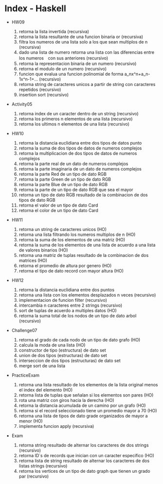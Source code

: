 # Index - Haskell

- HW09 
	1. retorna la lista invertida (recursiva)
	2. retorna la lista resultante de una funcion binaria or (recursiva)
	3. filtra los numeros de una lista solo a los que sean multiplos de n (recursiva)
	4. dado una lista de numero retorna una lista con las diferencias entre los numeros　con sus anteriores (recursivo)
	5. retorna la representacion binaria de un numero (recursivo)
	6. retorna el modulo de un numero (recursivo)
	7. funcion que evalua una funcion polinomial de forma a_nx^n+a_n-1x^n-1+... (recursivo)
	8. retorna string de caracteres unicos a partir de string con caracteres repetidos (recursivo)
	9. insertion sort (recursivo)

- Activity05 
	1. retorna index de un caracter dentro de un string (recursivo)
	2. retorna los primeros n elementos de una lista (recursivo)
	3. retorna los ultimos n elementos de una lista (recursivo)

- HW10 
	1. retorna la distancia euclidiana entre dos tipos de datos punto
	2. retorna la suma de dos tipos de datos de numeros complejos
	3. retorna la multiplicacion de dos tipos de datos de numeros complejos
	4. retorna la parte real de un dato de numeros complejos
	5. retorna la parte imaginaria de un dato de numeros complejos
	6. retorna la parte Red de un tipo de dato RGB
	7. retorna la parte Green de un tipo de dato RGB
	8. retorna la parte Blue de un tipo de dato RGB
	9. retorna la parte de un tipo de dato RGB que sea el mayor
	10. retorna un tipo de dato RGB resultado de la combinacion de dos tipos de dato RGB
	11. retorna el valor de un tipo de dato Card
	12. retorna el color de un tipo de dato Card

- HW11 
	1. retorna un string de caracteres unicos (HO)
	2. retorna una lista filtrando los numeros multiplos de n (HO)
	3. retorna la suma de los elementos de una matriz (HO)
	4. retorna la suma de los elementos de una lista de acuerdo a una lista de valores binarios (HO)
	5. retorna una matriz de tuplas resultado de la combinacion de dos matrices (HO)
	6. retorna el promedio de altura por genero (HO)
	7. retorna el tipo de dato record con mayor altura (HO)

- HW12 
	1. retorna la distancia euclidiana entre dos puntos
	2. retorna una lista con los elementos desplazados n veces (recursivo)
	3. implementacion de funcion filter (recursivo)
	4. intercambia n caracteres entre 2 strings (recursivo)
	5. sort de tuplas de acuerdo a multiples datos (HO)
	6. retorna la suma total de los nodos de un tipo de dato arbol (recursivo)

- Challenge07 
	1. retorna el grado de cada nodo de un tipo de dato grafo (HO)
	2. calcula la moda de una lista (HO)
	3. constructor de tipo (estructura) de dato set
	4. union de dos tipos (estructuras) de dato set
	5. interseccion de dos tipos (estructuras) de dato set
	6. merge sort de una lista

- PracticeExam 
	1. retorna una lista resultado de los elementos de la lista original menos el index del elemento (HO)
	2. retorna lista de tuplas que señalan si los elementos son pares (HO)
	3. rota una matriz con giros hacia la derecha (HO)
	4. retorna la distancia acumulada de un camino por un grafo (HO)
	5. retorna si el record seleccionado tiene un promedio mayor a 70 (HO)
	6. retorna una lista de tipos de dato grade organizados de mayor a menor (HO)
	7. implementa funcion apply (recursiva)

- Exam 
	1. retorna string resultado de alternar los caracteres de dos strings (recursivo)
	2. retorna ID´s de records que inician con un caracter especifico (HO)
	3. retorna lista de string resultado de alternar los caracteres de dos listas strings (recursivo)
	4. retorna los vertices de un tipo de dato graph que tienen un grado par (recursivo)